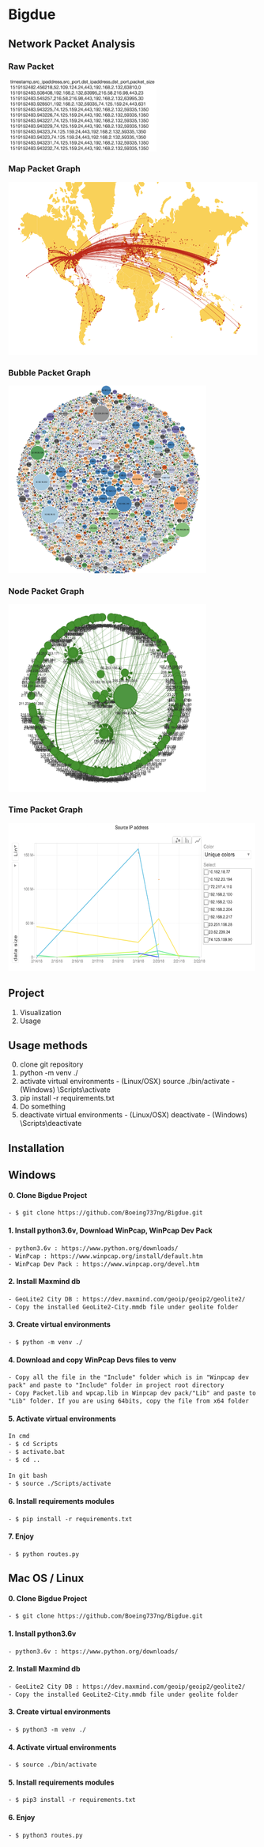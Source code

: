 # Bigdue

## Network Packet Analysis

### Raw Packet
<img src="./img/packet_row.png" style="max-width:300px !important;max-height:150px !important;">

### Map Packet Graph
<img src="./img/packet_map.png" style="width:600px;height:350px;">

### Bubble Packet Graph
<img src="./img/packet_bubble.png" style="width:400px;height:380px;">

### Node Packet Graph
<img src="./img/packet_node.png" style="width:400px;height:380px;">

### Time Packet Graph
<img src="./img/packet_time.png" style="width:500px;height:300px;">

## Project
  1. Visualization
  2. Usage

## Usage methods
  0. clone git repository
  1. python -m venv ./
  2. activate virtual environments
    - (Linux/OSX) source ./bin/activate
    - (Windows) \Scripts\activate
  3. pip install -r requirements.txt
  4. Do something
  5. deactivate virtual environments
    - (Linux/OSX) deactivate
    - (Windows) \Scripts\deactivate

## Installation

## Windows
  #### 0. Clone Bigdue Project
    - $ git clone https://github.com/Boeing737ng/Bigdue.git

  #### 1. Install python3.6v, Download WinPcap, WinPcap Dev Pack
    - python3.6v : https://www.python.org/downloads/
    - WinPcap : https://www.winpcap.org/install/default.htm
    - WinPcap Dev Pack : https://www.winpcap.org/devel.htm

  #### 2. Install Maxmind db
    - GeoLite2 City DB : https://dev.maxmind.com/geoip/geoip2/geolite2/
    - Copy the installed GeoLite2-City.mmdb file under geolite folder
    
  #### 3. Create virtual environments
    - $ python -m venv ./

  #### 4. Download and copy WinPcap Devs files to venv
    - Copy all the file in the "Include" folder which is in "Winpcap dev pack" and paste to "Include" folder in project root directory
    - Copy Packet.lib and wpcap.lib in Winpcap dev pack/"Lib" and paste to "Lib" folder. If you are using 64bits, copy the file from x64 folder
    
  #### 5. Activate virtual environments
    In cmd
    - $ cd Scripts
    - $ activate.bat
    - $ cd ..

    In git bash
    - $ source ./Scripts/activate

  #### 6. Install requirements modules
    - $ pip install -r requirements.txt

  #### 7. Enjoy
    - $ python routes.py
    
## Mac OS / Linux
  #### 0. Clone Bigdue Project
    - $ git clone https://github.com/Boeing737ng/Bigdue.git

  #### 1. Install python3.6v
    - python3.6v : https://www.python.org/downloads/

  #### 2. Install Maxmind db
    - GeoLite2 City DB : https://dev.maxmind.com/geoip/geoip2/geolite2/
    - Copy the installed GeoLite2-City.mmdb file under geolite folder

  #### 3. Create virtual environments
    - $ python3 -m venv ./

  #### 4. Activate virtual environments
    - $ source ./bin/activate

  #### 5. Install requirements modules
    - $ pip3 install -r requirements.txt

  #### 6. Enjoy
    - $ python3 routes.py